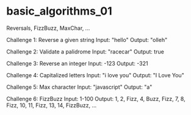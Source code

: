 # basic_algorithms_01
Reversals, FizzBuzz, MaxChar, ...

Challenge 1: Reverse a given string
Input: "hello"
Output: "olleh"

Challenge 2: Validate a palidrome
Input: "racecar"
Output: true

Challenge 3: Reverse an integer
Input: -123
Output: -321

Challenge 4: Capitalized letters
Input: "i love you"
Output: "I Love You"

Challenge 5: Max character
Input: "javascript"
Output: "a"

Challenge 6: FizzBuzz
Input: 1-100
Output: 1, 2, Fizz, 4, Buzz, Fizz, 7, 8, Fizz, 10, 11, Fizz, 13, 14, FizzBuzz, ...

